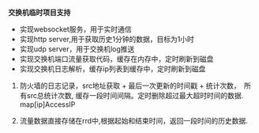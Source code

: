**交换机临时项目支持**

* 实现websocket服务，用于实时通信
* 实现http server,用于获取历史1分钟的数据，目标为1小时
* 实现udp server，用于交换机log推送
* 实现交换机端口流量获取代码，缓存在内存中，定时刷新到磁盘
* 实现交换机日志解析，缓存ip列表到缓存中，定时刷新到磁盘


1. 防火墙的日志记录，src地址获取 + 最后一次更新的时间戳 + 统计次数，　所有src总统计次数, 缓存一段时间间隔。定时删除超过最大超时时间的数据.
map[ip]AccessIP

2. 流量数据直接存储在rrd中,根据起始和结束时间，返回一段时间的历史数据.
